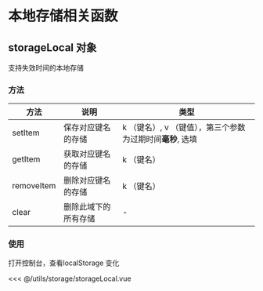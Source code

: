 # 本地存储相关函数

## storageLocal 对象
支持失效时间的本地存储

### 方法

| **方法** | **说明**     | **类型**  |
| ------------ | ------------ | --------- |
| setItem     | 保存对应键名的存储 | k （键名）, v （键值），第三个参数为过期时间**毫秒**, 选填 |
| getItem     | 获取对应键名的存储 | k （键名） |
| removeItem  | 删除对应键名的存储 | k （键名） |
| clear       | 删除此域下的所有存储 | - |

### 使用

<script setup>
    
import storageLocal from './storageLocal.vue'
</script>

<ClientOnly>
  <div class="wrap">
    <storageLocal></storageLocal>
    打开控制台，查看localStorage 变化
  </div>
</ClientOnly>

<<< @/utils/storage/storageLocal.vue
